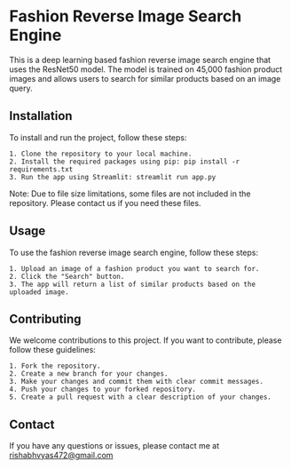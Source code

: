 # Fashion Reverse Image Search Engine

This is a deep learning based fashion reverse image search engine that uses the ResNet50 model. The model is trained on 45,000 fashion product images and allows users to search for similar products based on an image query.

## Installation

To install and run the project, follow these steps:

    1. Clone the repository to your local machine.
    2. Install the required packages using pip: pip install -r requirements.txt
    3. Run the app using Streamlit: streamlit run app.py

Note: Due to file size limitations, some files are not included in the repository. Please contact us if you need these files.

## Usage

To use the fashion reverse image search engine, follow these steps:

    1. Upload an image of a fashion product you want to search for.
    2. Click the "Search" button.
    3. The app will return a list of similar products based on the uploaded image.
    
 ## Contributing

We welcome contributions to this project. If you want to contribute, please follow these guidelines:

    1. Fork the repository.
    2. Create a new branch for your changes.
    3. Make your changes and commit them with clear commit messages.
    4. Push your changes to your forked repository.
    5. Create a pull request with a clear description of your changes.
    
  ## Contact

If you have any questions or issues, please contact me at rishabhvyas472@gmail.com
